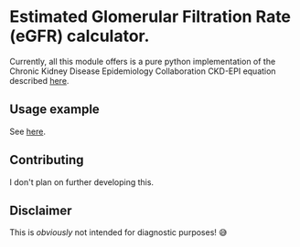 # Estimated Glomerular Filtration Rate (eGFR) calculator.

Currently, all this module offers is a pure python implementation of the Chronic Kidney Disease Epidemiology Collaboration CKD-EPI equation described [here](https://pubmed.ncbi.nlm.nih.gov/19414839/).

## Usage example
See [here](example.ipynb).

## Contributing
I don't plan on further developing this.

## Disclaimer
This is _obviously_ not intended for diagnostic purposes! :sweat_smile:

